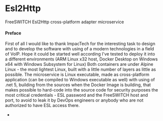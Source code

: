 # Esl2Http
FreeSWITCH Esl2Http cross-platform adapter microservice

#### Preface

First of all I would like to thank ImpacTech for the interesting task to design and to develop the software with using of a modern technologies in a field of VoIP. Hope it could be started well according I've tested to deploy it into a different environments (ARM Linux x32 host, Docker Desktop on Windows x64 with Windows Subsystem for Linux)
Both containers are under Alpine Linux - the most lightest Linux, built with a little number of layers as little as possible. The microservice is Linux executable, made as cross-platform application (can be compiled to Windows executable as well) with using of .net 5, building from the sources when the Docker Image is building, that makes possible to hard-code into the source code for security purposes the most critical credentials - ESL password and the FreeSWITCH host and port, to avoid to leak it by DevOps engineers or anybody who are not authorized to have ESL access there.

-
